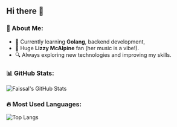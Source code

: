 <!--
**faizisyellow/faizisyellow** is a ✨ _special_ ✨ repository because its `README.md` (this file) appears on your GitHub profile.

Here are some ideas to get you started:

- 🔭 I’m currently working on ...
- 🌱 I’m currently learning ...
- 👯 I’m looking to collaborate on ...
- 🤔 I’m looking for help with ...
- 💬 Ask me about ...
- 📫 How to reach me: ...
- 😄 Pronouns: ...
- ⚡ Fun fact: ...
-->

## Hi there 👋

### 🚀 About Me:
- 🌱 Currently learning **Golang**, backend development, 
- 🎵 Huge **Lizzy McAlpine** fan (her music is a vibe!).
- 🔍 Always exploring new technologies and improving my skills.

### 📊 GitHub Stats:
![Faissal's GitHub Stats](https://github-readme-stats.vercel.app/api?username=faizisyellow&show_icons=true&theme=tokyonight)

### 🔥 Most Used Languages:
![Top Langs](https://github-readme-stats.vercel.app/api/top-langs/?username=faizisyellow&layout=compact&theme=tokyonight)



